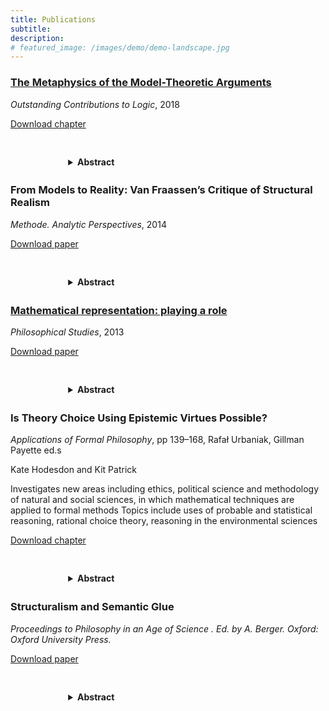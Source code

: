```yaml
---
title: Publications
subtitle: 
description: 
# featured_image: /images/demo/demo-landscape.jpg
---
```

<style>

details {
  border: none;
  margin-left: auto;
  margin-right: auto;
  max-width: 65%;
  margin-top: 40px;
}

details > summary {
  padding: 4px;
  width: 200px;
  border: none;
  align-items: center;
  cursor: pointer;
  font-weight: bold;
}

details > div {
  padding: 4px;
  line-height: 1.5;
}
</style>
### [The Metaphysics of the Model-Theoretic Arguments](https://link.springer.com/chapter/10.1007/978-3-319-96274-0_6)

_Outstanding Contributions to Logic_, 2018

[Download chapter](assets/The_Metaphysics_of_the_Model_Theoretic_A.pdf)
<details>
<summary>Abstract</summary>
<div>This paper presents a exposition of Putnam’s model theoretic arguments in the context of his broader philosophical position. I argue that Putnam used the arguments not just to undermine metaphysical realism, but to reveal that the philosophical debate between metaphysical realism and internal realism is dialectically problematic in that the metaphysical realist defence cannot “count against” (Putnam in Philosophical Topics: The philosophy of Hilary Putnam 20(1):355, 1992c) the converse position. Putnam’s response is that this is a debate that we should simply undercut.</div>
</details>


### From Models to Reality: Van Fraassen’s Critique of Structural Realism

_Methode. Analytic Perspectives_, 2014

[Download paper](assets/From_Models_to_Reality_Van_Fraassen_s_Cr.pdf)
<details>
<summary>Abstract</summary>
<div>I examine van Fraassen’s critique of structural realism from the underdetermination of representation. I show that the critique targets a much broader class of positions than structural realism and argue that structural realists should adopt van Fraassen’s own response to the problem, which is to give a pragmatic account of representation.</div>
</details>



### [Mathematical representation: playing a role](https://www.jstor.org/stable/42920387)

_Philosophical Studies_, 2013

[Download paper](assets/KHodesdon_Mathematical_Representation.pdf)
<details>
<summary>Abstract</summary>
<div>The primary justification for mathematical structuralism is its capacity to explain two observations about mathematical objects, typically natural numbers.
Non-eliminative structuralism attributes these features to the particular _ontology_ of mathematics. I argue that attributing the features to an ontology of structural objects conflicts with claims often made by structuralists to the effect that their structuralist theses are versions of Quine’s ontological relativity or Putnam’s internal realism. I describe and argue for an alternative explanation for these features which instead explains the attributes them to the _mathematical practice_ of representing numbers using more concrete tokens, such as sets, strokes and so on.</div>
</details>


### Is Theory Choice Using Epistemic Virtues Possible?

_Applications of Formal Philosophy_,  pp 139–168,  Rafał Urbaniak, Gillman Payette ed.s

Kate Hodesdon and Kit Patrick

Investigates new areas including ethics, political science and methodology of natural and social sciences, in which mathematical techniques are applied to formal methods Topics include uses of probable and statistical reasoning, rational choice theory, reasoning in the environmental sciences

[Download chapter](assets/ArrowsTheorem.pdf)
<details>
<summary>Abstract</summary>
<div>According to the popular ‘epistemic virtue account’ (EVA) of theory choice, we should choose between scientific theories on the basis of their epistemic virtues: empirical fit, simplicity, unity etc. More specifically, we should use a rule that aggregates theories’ virtues into a ranking of the overall goodness of the theories. However, an application of Arrow’s impossibility theorem shows that, given plausible premises, there is no rule that can aggregate theories’ virtues into a theory ranking. The EVA-supporter might try to avoid the impossibility result of Arrow’s theorem by asserting that we have more fine-grained distinctions between theories’ epistemic virtues than initially supposed. We show that implausibly fine-grained distinctions between virtue quantities are necessary to escape the impossibility result. This is shown via novel proofs of Arrow’s theorem for cases in which the quantities to be aggregated are measured on any combination of different scales of information, as is typically the case when aggregating epistemic virtues.</div>
</details>


### Structuralism and Semantic Glue

_Proceedings to Philosophy in an Age of Science . Ed. by A. Berger. Oxford: Oxford University Press._

[Download paper](assets/Structuralism_and_Semantic_Glue.pdf)
<details>
<summary>Abstract</summary>
<div>Structuralist positions in the philosophy of physics and mathematics have a complicated relationship with Hilary Putnam's model-theoretic arguments. One reason to think that Putnam's permutation argument motivates structuralism is that the hole argument about spacetime, which structuralists about physics take to support their position, has been claimed to be a version of Putnam's permutation argument (Liu, 1996, Rynasiewicz, 1994). I argue against this claim. However, as Demopoulos and Friedman (1985) have claimed, Newman's objection to structuralism is closely analogous to Putnam's argument.</div>
</details>
